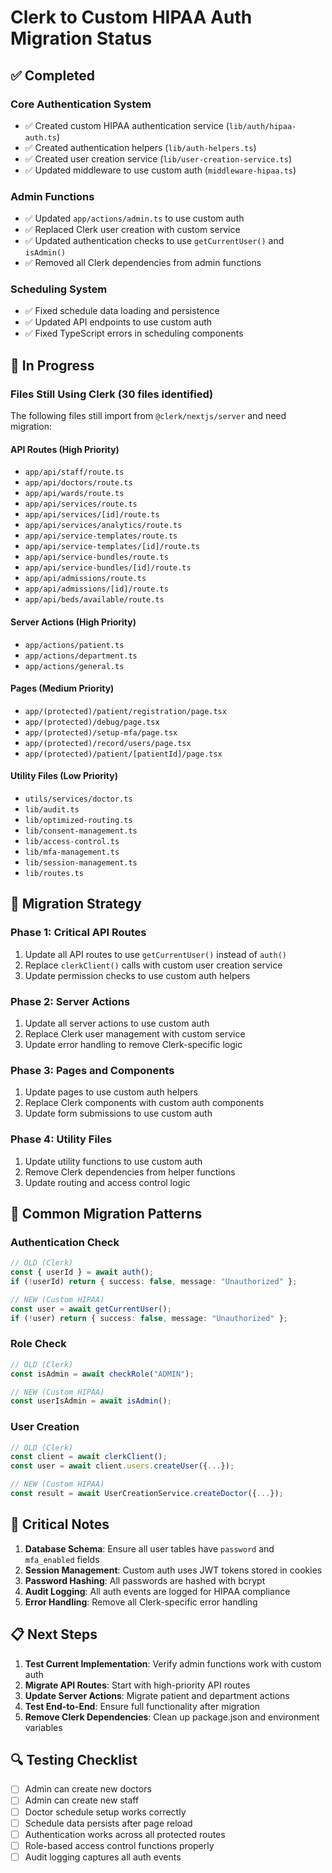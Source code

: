 # Clerk to Custom HIPAA Auth Migration Status

## ✅ Completed

### Core Authentication System
- ✅ Created custom HIPAA authentication service (`lib/auth/hipaa-auth.ts`)
- ✅ Created authentication helpers (`lib/auth-helpers.ts`)
- ✅ Created user creation service (`lib/user-creation-service.ts`)
- ✅ Updated middleware to use custom auth (`middleware-hipaa.ts`)

### Admin Functions
- ✅ Updated `app/actions/admin.ts` to use custom auth
- ✅ Replaced Clerk user creation with custom service
- ✅ Updated authentication checks to use `getCurrentUser()` and `isAdmin()`
- ✅ Removed all Clerk dependencies from admin functions

### Scheduling System
- ✅ Fixed schedule data loading and persistence
- ✅ Updated API endpoints to use custom auth
- ✅ Fixed TypeScript errors in scheduling components

## 🔄 In Progress

### Files Still Using Clerk (30 files identified)
The following files still import from `@clerk/nextjs/server` and need migration:

#### API Routes (High Priority)
- `app/api/staff/route.ts`
- `app/api/doctors/route.ts`
- `app/api/wards/route.ts`
- `app/api/services/route.ts`
- `app/api/services/[id]/route.ts`
- `app/api/services/analytics/route.ts`
- `app/api/service-templates/route.ts`
- `app/api/service-templates/[id]/route.ts`
- `app/api/service-bundles/route.ts`
- `app/api/service-bundles/[id]/route.ts`
- `app/api/admissions/route.ts`
- `app/api/admissions/[id]/route.ts`
- `app/api/beds/available/route.ts`

#### Server Actions (High Priority)
- `app/actions/patient.ts`
- `app/actions/department.ts`
- `app/actions/general.ts`

#### Pages (Medium Priority)
- `app/(protected)/patient/registration/page.tsx`
- `app/(protected)/debug/page.tsx`
- `app/(protected)/setup-mfa/page.tsx`
- `app/(protected)/record/users/page.tsx`
- `app/(protected)/patient/[patientId]/page.tsx`

#### Utility Files (Low Priority)
- `utils/services/doctor.ts`
- `lib/audit.ts`
- `lib/optimized-routing.ts`
- `lib/consent-management.ts`
- `lib/access-control.ts`
- `lib/mfa-management.ts`
- `lib/session-management.ts`
- `lib/routes.ts`

## 🎯 Migration Strategy

### Phase 1: Critical API Routes
1. Update all API routes to use `getCurrentUser()` instead of `auth()`
2. Replace `clerkClient()` calls with custom user creation service
3. Update permission checks to use custom auth helpers

### Phase 2: Server Actions
1. Update all server actions to use custom auth
2. Replace Clerk user management with custom service
3. Update error handling to remove Clerk-specific logic

### Phase 3: Pages and Components
1. Update pages to use custom auth helpers
2. Replace Clerk components with custom auth components
3. Update form submissions to use custom auth

### Phase 4: Utility Files
1. Update utility functions to use custom auth
2. Remove Clerk dependencies from helper functions
3. Update routing and access control logic

## 🔧 Common Migration Patterns

### Authentication Check
```typescript
// OLD (Clerk)
const { userId } = await auth();
if (!userId) return { success: false, message: "Unauthorized" };

// NEW (Custom HIPAA)
const user = await getCurrentUser();
if (!user) return { success: false, message: "Unauthorized" };
```

### Role Check
```typescript
// OLD (Clerk)
const isAdmin = await checkRole("ADMIN");

// NEW (Custom HIPAA)
const userIsAdmin = await isAdmin();
```

### User Creation
```typescript
// OLD (Clerk)
const client = await clerkClient();
const user = await client.users.createUser({...});

// NEW (Custom HIPAA)
const result = await UserCreationService.createDoctor({...});
```

## 🚨 Critical Notes

1. **Database Schema**: Ensure all user tables have `password` and `mfa_enabled` fields
2. **Session Management**: Custom auth uses JWT tokens stored in cookies
3. **Password Hashing**: All passwords are hashed with bcrypt
4. **Audit Logging**: All auth events are logged for HIPAA compliance
5. **Error Handling**: Remove all Clerk-specific error handling

## 📋 Next Steps

1. **Test Current Implementation**: Verify admin functions work with custom auth
2. **Migrate API Routes**: Start with high-priority API routes
3. **Update Server Actions**: Migrate patient and department actions
4. **Test End-to-End**: Ensure full functionality after migration
5. **Remove Clerk Dependencies**: Clean up package.json and environment variables

## 🔍 Testing Checklist

- [ ] Admin can create new doctors
- [ ] Admin can create new staff
- [ ] Doctor schedule setup works correctly
- [ ] Schedule data persists after page reload
- [ ] Authentication works across all protected routes
- [ ] Role-based access control functions properly
- [ ] Audit logging captures all auth events
